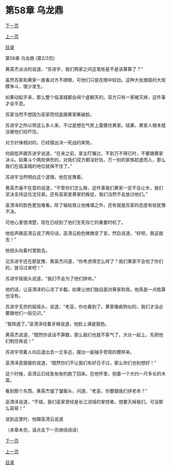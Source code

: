 <h1>第58章   乌龙鼎</h1>
            <div><p><a href="./173_%E7%AC%AC58%E7%AB%A0_%E4%B9%8C%E9%BE%99%E9%BC%8E.md">下一页</a></p><p><a href="./171_%E7%AC%AC58%E7%AB%A0_%E4%B9%8C%E9%BE%99%E9%BC%8E.md">上一页</a></p><p><a href="../">目录</a></p></div>
            <div><p>第58章   乌龙鼎 (第2/3页)</p><p>黄英杰淡淡的说道，“苏进宇，我们两家之间这笔账是不是该算算了？”</p><p>虽然苏家和黄家一直看对方不顺眼，可他们只是在暗中较劲。这种大张旗鼓的大规模争斗，很少发生。</p><p>如果动起手来，那么整个临溪城都会闹个底朝天的。双方只有一家被灭掉，这件事才会平息。</p><p>苏家当然不想因为巫家而彻底跟黄家撕破脸。</p><p>苏进宇之所以带这么多人来，不过是想在气势上震慑住黄家。结果，黄家人根本就没被他们给吓住。</p><p>对方针锋相对的，已经摆出决一死战的架势。</p><p>何超低声跟苏进宇说道，“在来之前，家主叮嘱过，不到万不得已时，不要跟黄家决斗。如果斗个两败俱伤的，对我们双方都没好处。万一别的家族趁虚而入，那么我们在临溪城的地位就保不住了。”</p><p>苏进宇当然明白这个道理，他在犹豫着。</p><p>黄英杰毫不在意的说道，“不管你们怎么做，这件事我们黄家一定不会让步。我们坚决支持这位沈兄弟。还有巫家是黄家的叛徒，我们当然不会放过他们。”</p><p>巫清泽的脸色更加难看。除了输给我让他难堪之外，还有就是苏家的态度有些犹豫不决。</p><p>可他心里很清楚，现在已经到了他们生死存亡的重要时机了。</p><p>他低声跟巫清云说了两句话。巫清云脸色微微变了变，然后说道，“好吧，我这就去！”</p><p>他扭头向着村里跑去。</p><p>见苏进宇还在那犹豫，黄英杰问道，“你考虑得怎么样了？我们黄家不会怕了你们的，放马过来吧！”</p><p>苏进宇摇摇头说道，“我们不会为了他们拼命。”</p><p>他的话，让巫清泽的心凉了半截。如果让他们独自面对黄家和我，他真是一点胜算也没有。</p><p>苏进宇无奈的摇摇头，说道，“老巫，你也看到了。黄家像疯狗似的，我们才没必要跟他们一般见识。”</p><p>“我知道了。”巫清泽咬着牙根说道，他脸上满是狠色。</p><p>黄英杰说道，“既然你说话不算数，那么我们也就不客气了。大伙一起上，先把他们制住再说！”</p><p>苏进宇领着人向后退出去一丈多远，摆出一副袖手旁观的模样来。</p><p>巫清泽恶狠狠的说道，“既然你们不让我们有好日子过，那么你们也别想好！”</p><p>这个时候，巫清云已经急匆匆的跑了回来。在他怀里，抱着一个大约一尺多长的木盒。</p><p>看到那个东西，黄英杰皱了皱眉头，问道，“老巫，你要跟我们拼老命？”</p><p>巫清泽说道，“不错，我们巫家曾经是长江流域的掌控者。想要灭掉我们，可没那么容易！”</p><p>说到这里时，他跟巫清云说道</p><p>（本章未完，请点击下一页继续阅读）</p></div>
            <div><p><a href="./173_%E7%AC%AC58%E7%AB%A0_%E4%B9%8C%E9%BE%99%E9%BC%8E.md">下一页</a></p><p><a href="./171_%E7%AC%AC58%E7%AB%A0_%E4%B9%8C%E9%BE%99%E9%BC%8E.md">上一页</a></p><p><a href="../">目录</a></p></div>